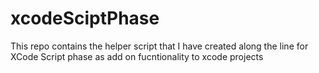 # xcodeSciptPhase
This repo contains the helper script that I have created along the line for XCode Script phase as add on fucntionality to xcode projects
